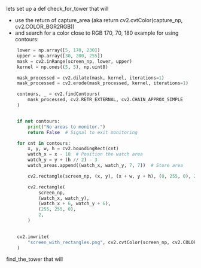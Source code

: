 
lets set up a def check_for_tower that will

- use the return of capture_area (aka return cv2.cvtColor(capture_np, cv2.COLOR_BGR2RGB))
- and search for a color close to RGB 170, 70, 180
example for using contours:

```py
    lower = np.array([5, 170, 230])
    upper = np.array([30, 200, 255])
    mask = cv2.inRange(screen_np, lower, upper)
    kernel = np.ones((5, 5), np.uint8)

    mask_processed = cv2.dilate(mask, kernel, iterations=1)
    mask_processed = cv2.erode(mask_processed, kernel, iterations=1)

    contours, _ = cv2.findContours(
        mask_processed, cv2.RETR_EXTERNAL, cv2.CHAIN_APPROX_SIMPLE
    )


    if not contours:
        print("No areas to monitor.")
        return False  # Signal to exit monitoring

    for cnt in contours:
        x, y, w, h = cv2.boundingRect(cnt)
        watch_x = x - 18  # Position the watch area
        watch_y = y + (h // 2) - 3
        watch_areas.append((watch_x, watch_y, 7, 7))  # Store area

        cv2.rectangle(screen_np, (x, y), (x + w, y + h), (0, 255, 0), 2)

        cv2.rectangle(
            screen_np,
            (watch_x, watch_y),
            (watch_x + 6, watch_y + 6),
            (255, 255, 0),
            2,
        )

        
    cv2.imwrite(
        "screen_with_rectangles.png", cv2.cvtColor(screen_np, cv2.COLOR_RGB2BGR)
    )
```
        

 find_the_tower that will